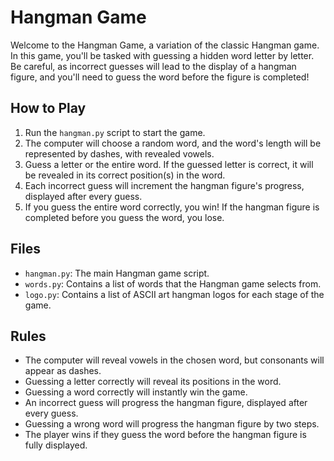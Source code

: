 # Hangman Game

Welcome to the Hangman Game, a variation of the classic Hangman game. In this game, you'll be tasked with guessing a hidden word letter by letter. Be careful, as incorrect guesses will lead to the display of a hangman figure, and you'll need to guess the word before the figure is completed!

## How to Play

1. Run the `hangman.py` script to start the game.
2. The computer will choose a random word, and the word's length will be represented by dashes, with revealed vowels.
3. Guess a letter or the entire word. If the guessed letter is correct, it will be revealed in its correct position(s) in the word.
4. Each incorrect guess will increment the hangman figure's progress, displayed after every guess.
5. If you guess the entire word correctly, you win! If the hangman figure is completed before you guess the word, you lose.

## Files

- `hangman.py`: The main Hangman game script.
- `words.py`: Contains a list of words that the Hangman game selects from.
- `logo.py`: Contains a list of ASCII art hangman logos for each stage of the game.

## Rules

- The computer will reveal vowels in the chosen word, but consonants will appear as dashes.
- Guessing a letter correctly will reveal its positions in the word.
- Guessing a word correctly will instantly win the game.
- An incorrect guess will progress the hangman figure, displayed after every guess.
- Guessing a wrong word will progress the hangman figure by two steps.
- The player wins if they guess the word before the hangman figure is fully displayed.
